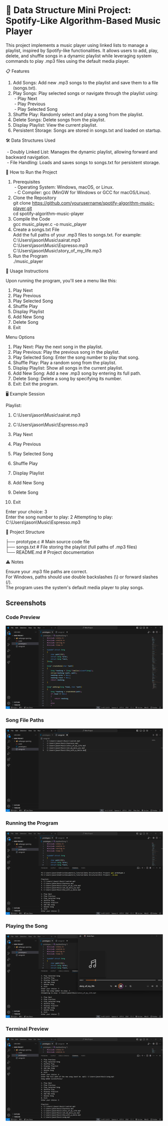 # 🎵 Data Structure Mini Project: Spotify-Like Algorithm-Based Music Player

This project implements a music player using linked lists to manage a playlist, inspired by Spotify-like functionalities. It allows users to add, play, delete, and shuffle songs in a dynamic playlist while leveraging system commands to play .mp3 files using the default media player.

📋 Features  
1. Add Songs: Add new .mp3 songs to the playlist and save them to a file (songs.txt).  
2. Play Songs: Play selected songs or navigate through the playlist using:  
&nbsp;- Play Next  
&nbsp;- Play Previous  
&nbsp;- Play Selected Song  
3. Shuffle Play: Randomly select and play a song from the playlist.  
4. Delete Songs: Delete songs from the playlist.  
5. Display Playlist: View the current playlist.  
6. Persistent Storage: Songs are stored in songs.txt and loaded on startup.

🛠️ Data Structures Used  

&nbsp;- Doubly Linked List: Manages the dynamic playlist, allowing forward and backward navigation.  
&nbsp;- File Handling: Loads and saves songs to songs.txt for persistent storage.  

🚀 How to Run the Project  
1. Prerequisites  
&nbsp;- Operating System: Windows, macOS, or Linux.  
&nbsp;- C Compiler: gcc (MinGW for Windows or GCC for macOS/Linux).  
2. Clone the Repository  
git clone https://github.com/yourusername/spotify-algorithm-music-player.git  
cd spotify-algorithm-music-player  
3. Compile the Code  
gcc music_player.c -o music_player  
4. Create a songs.txt File  
Add the full paths of your .mp3 files to songs.txt. For example:
C:\\Users\\jason\\Music\\sairat.mp3  
C:\\Users\\jason\\Music\\Espresso.mp3  
C:\\Users\\jason\\Music\\story_of_my_life.mp3  
5. Run the Program  
./music_player  

📄 Usage Instructions

Upon running the program, you'll see a menu like this:  
1. Play Next  
2. Play Previous  
3. Play Selected Song  
4. Shuffle Play  
5. Display Playlist  
6. Add New Song   
7. Delete Song  
8. Exit  

Menu Options  
1. Play Next: Play the next song in the playlist.  
2. Play Previous: Play the previous song in the playlist.  
3. Play Selected Song: Enter the song number to play that song.  
4. Shuffle Play: Play a random song from the playlist.  
5. Display Playlist: Show all songs in the current playlist.  
6. Add New Song: Add a new .mp3 song by entering its full path.  
7. Delete Song: Delete a song by specifying its number.  
8. Exit: Exit the program.  

🖥️ Example Session

Playlist:  
1. C:\Users\jason\Music\sairat.mp3  
2. C:\Users\jason\Music\Espresso.mp3  

1. Play Next  
2. Play Previous  
3. Play Selected Song  
4. Shuffle Play  
5. Display Playlist  
6. Add New Song  
7. Delete Song  
8. Exit

Enter your choice: 3  
Enter the song number to play: 2 
Attempting to play: C:\Users\jason\Music\Espresso.mp3  

📝 Project Structure

├── prototype.c    # Main source code file  
├── songs.txt         # File storing the playlist (full paths of .mp3 files)  
└── README.md         # Project documentation  

⚠️ Notes

Ensure your .mp3 file paths are correct.  
For Windows, paths should use double backslashes (\\) or forward slashes (/).  
The program uses the system's default media player to play songs.  

## Screenshots

### Code Preview
![Playlist View](Images/ss1.png)

### Song File Paths
![Detailed Interface](Images/ss1.1.png)

### Running the Program
![Playing a Song](Images/ss2.png)

### Playing the Song
![Adding a Song](Images/ss3.png)

### Terminal Preview
![Deleting a Song](Images/ss4.png)

